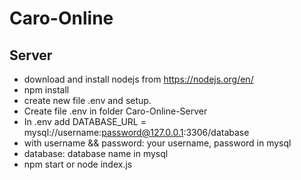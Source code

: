 # Caro-Online
## Server
+ download and install nodejs from https://nodejs.org/en/
+ npm install
+ create new file .env and setup.
+ Create file .env in folder Caro-Online-Server
+ In .env add DATABASE_URL = mysql://username:password@127.0.0.1:3306/database
+ with username && password: your username, password in mysql
+ database: database name in mysql
+ npm start or node index.js
